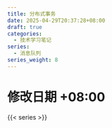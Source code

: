 ```yaml
---
title: 分布式事务
date: 2025-04-29T20:37:28+08:00
draft: true
categories:
  - 技术学习笔记
series:
  - 消息队列
series_weight: 8
---
```

# 修改日期  +08:00

{{< series >}}
